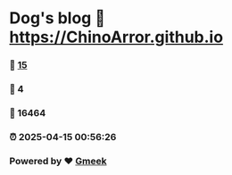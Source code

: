 # Dog's blog :link: https://ChinoArror.github.io 
### :page_facing_up: [15](https://ChinoArror.github.io/tag.html) 
### :speech_balloon: 4 
### :hibiscus: 16464 
### :alarm_clock: 2025-04-15 00:56:26 
### Powered by :heart: [Gmeek](https://github.com/Meekdai/Gmeek)
